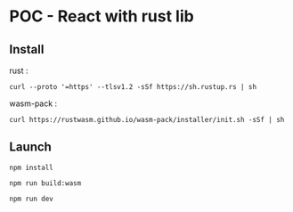 # POC - React with rust lib

## Install

rust :

```console
curl --proto '=https' --tlsv1.2 -sSf https://sh.rustup.rs | sh
```

wasm-pack :

```console
curl https://rustwasm.github.io/wasm-pack/installer/init.sh -sSf | sh
```

## Launch

```console
npm install
```

```console
npm run build:wasm
```

```console
npm run dev
```
